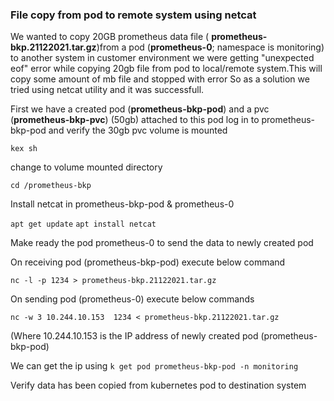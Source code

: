 ### File copy from pod to remote system using netcat ####


We wanted to copy 20GB prometheus data file ( **prometheus-bkp.21122021.tar.gz**)from a pod (**prometheus-0**; namespace is monitoring) to  another system in customer environment
we were getting "unexpected eof" error while copying 20gb file from pod to local/remote system.This will copy some amount of mb file and stopped with error
So as a solution we tried using netcat utility and it was successfull.

First we have a created pod (**prometheus-bkp-pod**) and a pvc (**prometheus-bkp-pvc**) (50gb) attached to this pod
log in to  prometheus-bkp-pod and verify the 30gb pvc volume is mounted

`` kex sh ``

change to volume mounted directory 

`` cd /prometheus-bkp ``

Install netcat in prometheus-bkp-pod & prometheus-0 

`` apt get update ``
`` apt install netcat ``

Make ready the pod prometheus-0 to send the data to newly created pod

On receiving pod (prometheus-bkp-pod) execute below command


 `` nc -l -p 1234 > prometheus-bkp.21122021.tar.gz ``

On sending pod (prometheus-0) execute below commands

`` nc -w 3 10.244.10.153  1234 < prometheus-bkp.21122021.tar.gz `` 

 (Where 10.244.10.153 is the IP address of newly created pod (prometheus-bkp-pod)
 
 We can get the ip using  `` k get pod prometheus-bkp-pod -n monitoring ``
 
Verify data has been copied from kubernetes pod to destination system



